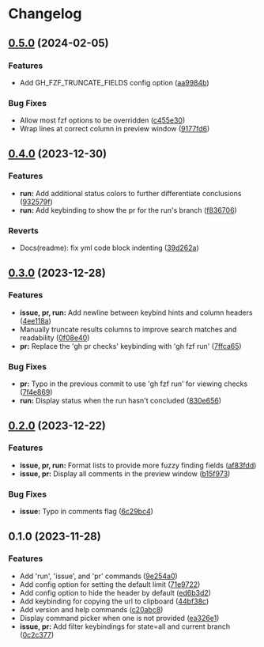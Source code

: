 # Changelog

## [0.5.0](https://github.com/benelan/gh-fzf/compare/v0.4.0...v0.5.0) (2024-02-05)


### Features

* Add GH_FZF_TRUNCATE_FIELDS config option ([aa9984b](https://github.com/benelan/gh-fzf/commit/aa9984b221bc7e4a822ea1ada59307c5ec9194df))


### Bug Fixes

* Allow most fzf options to be overridden ([c455e30](https://github.com/benelan/gh-fzf/commit/c455e3034f49da1ae81c26779de2419fda87e4a8))
* Wrap lines at correct column in preview window ([9177fd6](https://github.com/benelan/gh-fzf/commit/9177fd66fd3aad60dcea66cc40e30320fb261f3e))

## [0.4.0](https://github.com/benelan/gh-fzf/compare/v0.3.0...v0.4.0) (2023-12-30)


### Features

* **run:** Add additional status colors to further differentiate conclusions ([932579f](https://github.com/benelan/gh-fzf/commit/932579fe734b4793beb470fe440cba6b0299a993))
* **run:** Add keybinding to show the pr for the run's branch ([f836706](https://github.com/benelan/gh-fzf/commit/f8367060da9608cb40170fb0964214a554e6eef8))


### Reverts

* Docs(readme): fix yml code block indenting ([39d262a](https://github.com/benelan/gh-fzf/commit/39d262a57a5b321f2144cbd2dee55853a2464534))

## [0.3.0](https://github.com/benelan/gh-fzf/compare/v0.2.0...v0.3.0) (2023-12-28)


### Features

* **issue, pr, run:** Add newline between keybind hints and column headers ([4ee118a](https://github.com/benelan/gh-fzf/commit/4ee118a8f91d886cbacc89b669bb6e52d1471dc4))
* Manually truncate results columns to improve search matches and readability ([0f08e40](https://github.com/benelan/gh-fzf/commit/0f08e40a1f9db4c35addac5bddbfb79177c40227))
* **pr:** Replace the 'gh pr checks' keybinding with 'gh fzf run' ([7ffca65](https://github.com/benelan/gh-fzf/commit/7ffca650924a58d3fc64747977f1dc8c7173a867))


### Bug Fixes

* **pr:** Typo in the previous commit to use 'gh fzf run' for viewing checks ([7f4e869](https://github.com/benelan/gh-fzf/commit/7f4e86975f021ae7ef023e8192fe1f9e2a2ee02c))
* **run:** Display status when the run hasn't concluded ([830e656](https://github.com/benelan/gh-fzf/commit/830e6562f9494a5489d5c4c38c99ed409908cf32))

## [0.2.0](https://github.com/benelan/gh-fzf/compare/v0.1.0...v0.2.0) (2023-12-22)


### Features

* **issue, pr, run:** Format lists to provide more fuzzy finding fields ([af83fdd](https://github.com/benelan/gh-fzf/commit/af83fdd2e797f88a8a6f2eb0fbde2020dac9468b))
* **issue, pr:** Display all comments in the preview window ([b15f973](https://github.com/benelan/gh-fzf/commit/b15f9737e5f8ac47d6a4100b8bdf2ca088cc213c))


### Bug Fixes

* **issue:** Typo in comments flag ([6c29bc4](https://github.com/benelan/gh-fzf/commit/6c29bc4598b0feffebe8809aeff23cb1df96e2c0))

## 0.1.0 (2023-11-28)


### Features

* Add 'run', 'issue', and 'pr' commands ([9e254a0](https://github.com/benelan/gh-fzf/commit/9e254a05e3f230c1ab0a9474a6a186d1a13f92ba))
* Add config option for setting the default limit ([71e9722](https://github.com/benelan/gh-fzf/commit/71e97227a62f3255d693c7cfc2366ea068a59a8e))
* Add config option to hide the header by default ([ed6b3d2](https://github.com/benelan/gh-fzf/commit/ed6b3d2265b7561bcdac97a60be26c9471939ac5))
* Add keybinding for copying the url to clipboard ([44bf38c](https://github.com/benelan/gh-fzf/commit/44bf38ca487c535c5f13568c9ada415d25c4588e))
* Add version and help commands ([c20abc8](https://github.com/benelan/gh-fzf/commit/c20abc8933c9dccbbdb9685ce76ae817c68319d1))
* Display command picker when one is not provided ([ea326e1](https://github.com/benelan/gh-fzf/commit/ea326e1ba242d3affb513dd2320f0469ea5654b7))
* **issue, pr:** Add filter keybindings for state=all and current branch ([0c2c377](https://github.com/benelan/gh-fzf/commit/0c2c3773432bf2f5093ff78badd1ee1dccffd769))
